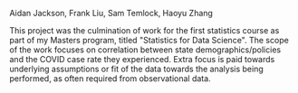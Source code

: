 Aidan Jackson, Frank Liu, Sam Temlock, Haoyu Zhang

This project was the culmination of work for the first statistics course as part of my Masters program, titled "Statistics for Data Science". The scope of the work focuses on correlation between state demographics/policies and the COVID case rate they experienced. Extra focus is paid towards underlying assumptions or fit of the data towards the analysis being performed, as often required from observational data. 